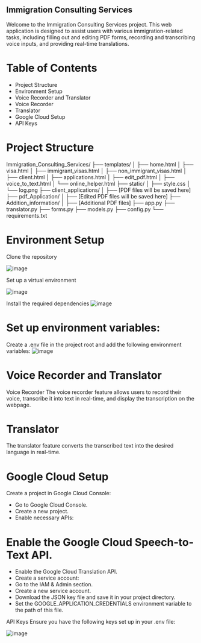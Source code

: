 ## Immigration Consulting Services
Welcome to the Immigration Consulting Services project. 
This web application is designed to assist users with various immigration-related tasks,
including filling out and editing PDF forms, recording and transcribing voice inputs, and providing real-time translations.

# Table of Contents
- Project Structure
- Environment Setup
- Voice Recorder and Translator
- Voice Recorder
- Translator
- Google Cloud Setup
- API Keys

# Project Structure

Immigration_Consulting_Services/
├── templates/
│   ├── home.html
│   ├── visa.html
│   ├── immigrant_visas.html
│   ├── non_immigrant_visas.html
│   ├── client.html
│   ├── applications.html
│   ├── edit_pdf.html
│   ├── voice_to_text.html
│   └── online_helper.html
├── static/
│   ├── style.css
│   └── log.png
├── client_applications/
│   ├── [PDF files will be saved here]
├── pdf_Application/
│   ├── [Edited PDF files will be saved here]
├── Addition_information/
│   ├── [Additional PDF files]
├── app.py
├── translator.py
├── forms.py
├── models.py
├── config.py
└── requirements.txt

# Environment Setup

Clone the repository

![image](https://github.com/OlenaTokova/Imigration_Final_project/assets/153076354/b3529559-44cf-44ae-a716-17870303ff90)

Set up a virtual environment

![image](https://github.com/OlenaTokova/Imigration_Final_project/assets/153076354/97041960-b23c-4ee8-a918-c628227c00a1)

Install the required dependencies
![image](https://github.com/OlenaTokova/Imigration_Final_project/assets/153076354/888f597b-97e3-472e-b6a4-99350c45a3e9)

# Set up environment variables:
Create a .env file in the project root and add the following environment variables:
![image](https://github.com/OlenaTokova/Imigration_Final_project/assets/153076354/26f37ecc-f034-4598-a482-44d4fa9bfd9a) 

# Voice Recorder and Translator
Voice Recorder
The voice recorder feature allows users to record their voice, transcribe it into text in real-time, and display the transcription on the webpage.

# Translator
The translator feature converts the transcribed text into the desired language in real-time.

# Google Cloud Setup
Create a project in Google Cloud Console:

- Go to Google Cloud Console.
- Create a new project.
- Enable necessary APIs:

# Enable the Google Cloud Speech-to-Text API.
- Enable the Google Cloud Translation API.
- Create a service account:
- Go to the IAM & Admin section.
- Create a new service account.
- Download the JSON key file and save it in your project directory.
- Set the GOOGLE_APPLICATION_CREDENTIALS environment variable to the path of this file.

API Keys
Ensure you have the following keys set up in your .env file:

![image](https://github.com/OlenaTokova/Imigration_Final_project/assets/153076354/c32f15d8-5b79-4e0e-ab59-f0ace9c0a8af)




